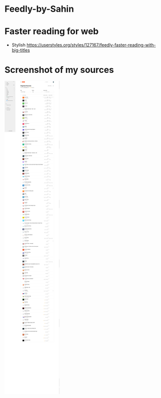 # Feedly-by-Sahin

# Faster reading for web
* Stylish https://userstyles.org/styles/127167/feedly-faster-reading-with-big-titles


# Screenshot of my sources

![What I follow](WhatIfollow.png "What I follow")
